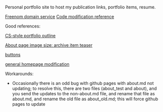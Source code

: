 Personal portfolio site to host my publication links, portfolio items, resume. 

[Freenom domain service](https://my.freenom.com/clientarea.php?managedns=siddharthadatta.ml&domainid=1071305030)
[Code modification reference](http://archive.is/3TPas)


Good references:

[CS-style portfolio outline](https://github.com/mikacuy/mikacuy.github.io/blob/master/_pages/about.html)

[About page image size: archive item teaser](https://github.com/dattasiddhartha-3/dattasiddhartha-3.github.io/blob/master/_sass/_archive.scss)

[buttons](https://mmistakes.github.io/minimal-mistakes/docs/utility-classes/)

[general homepage modification](https://mmistakes.github.io/minimal-mistakes/docs/helpers/)

Workarounds:

* Occasionally there is an odd bug with github pages with about.md not updating; to resolve this, there are two files (about_test and about), and you send the updates to the non-about.md file, and rename that file as about.md, and rename the old file as about_old.md; this will force github pages to update
